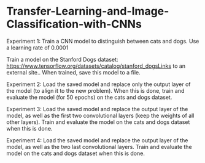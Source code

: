# Transfer-Learning-and-Image-Classification-with-CNNs

Experiment 1: Train a CNN model to distinguish between cats and dogs. Use a learning rate of 0.0001 

Train a model on the Stanford Dogs dataset: https://www.tensorflow.org/datasets/catalog/stanford_dogsLinks to an external site.. When trained, save this model to a file.

Experiment 2: Load the saved model and replace only the output layer of the model (to align it to the new problem). When this is done, train and evaluate the model (for 50 epochs) on the cats and dogs dataset.

Experiment 3: Load the saved model and replace the output layer of the model, as well as the first two convolutional layers (keep the weights of all other layers). Train and evaluate the model on the cats and dogs dataset when this is done.

Experiment 4: Load the saved model and replace the output layer of the model, as well as the two last convolutional layers. Train and evaluate the model on the cats and dogs dataset when this is done.

